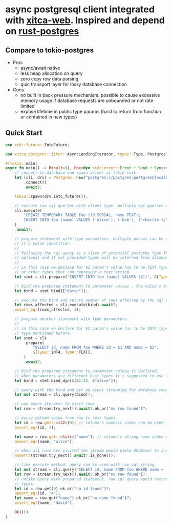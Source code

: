 # async postgresql client integrated with [xitca-web](https://github.com/HFQR/xitca-web). Inspired and depend on [rust-postgres](https://github.com/sfackler/rust-postgres)

## Compare to tokio-postgres
- Pros
    - async/await native
    - less heap allocation on query
    - zero copy row data parsing
    - quic transport layer for lossy database connection
- Cons
    - no built in back pressure mechanism. possible to cause excessive memory usage if database requests are unbounded or not rate limited
    - expose lifetime in public type params.(hard to return from function or contained in new types)

## Quick Start
```rust
use std::future::IntoFuture;

use xitca_postgres::{iter::AsyncLendingIterator, types::Type, Postgres};

#[tokio::main]
async fn main() -> Result<(), Box<dyn std::error::Error + Send + Sync>> {
    // connect to database and spawn driver as tokio task.
    let (cli, drv) = Postgres::new("postgres://postgres:postgres@localhost:5432")
        .connect()
        .await?;

    tokio::spawn(drv.into_future());

    // execute raw sql queries with client type. multiple sql queries are separated by ;
    cli.execute(
        "CREATE TEMPORARY TABLE foo (id SERIAL, name TEXT);
        INSERT INTO foo (name) VALUES ('alice'), ('bob'), ('charlie');",
    )
    .await?;

    // prepare statement with type parameters. multiple params can be annotate as $1, $2 .. $n inside sql string as
    // it's value identifier.
    //
    // following the sql query is a slice of potential postgres type for each param in the same order. the types are
    // optional and if not provided types will be inferred from database.
    //
    // in this case we declare for $1 param's value has to be TEXT type. it's according Rust type can be String/&str
    // or other types that can represent a text string
    let stmt = cli.prepare("INSERT INTO foo (name) VALUES ($1)", &[Type::TEXT]).await?;

    // bind the prepared statement to parameter values . the value's Rust type representation must match the postgres Type we declared.
    let bind = stmt.bind(["david"]);

    // execute the bind and return number of rows affected by the sql query on success.
    let rows_affected = cli.execute(bind).await?;
    assert_eq!(rows_affected, 1);

    // prepare another statement with type parameters.
    //
    // in this case we declare for $1 param's value has to be INT4 type. it's according Rust type representation is i32 and $2 is TEXT
    // type mentioned before.
    let stmt = cli
        .prepare(
            "SELECT id, name FROM foo WHERE id = $1 AND name = $2",
            &[Type::INT4, Type::TEXT],
        )
        .await?;

    // bind the prepared statement to parameter values it declared.
    // when parameters are different Rust types it's suggested to use dynamic binding as following
    let bind = stmt.bind_dyn(&[&1i32, &"alice"]);

    // query with the bind and get an async streaming for database rows on success
    let mut stream = cli.query(bind)?;

    // use async iterator to visit rows
    let row = stream.try_next().await?.ok_or("no row found")?;

    // parse column value from row to rust types
    let id = row.get::<i32>(0); // column's numeric index can be used for slicing the row and parse column.
    assert_eq!(id, 1);

    let name = row.get::<&str>("name"); // column's string name index can be used for parsing too.
    assert_eq!(name, "alice");

    // when all rows are visited the stream would yield Ok(None) to indicate it has ended.
    assert!(stream.try_next().await?.is_none());

    // like execute method. query can be used with raw sql string.
    let mut stream = cli.query("SELECT id, name FROM foo WHERE name = 'david'")?;
    let row = stream.try_next().await?.ok_or("no row found")?;
    // unlike query with prepared statement. raw sql query would return rows that can only be parsed to Rust string
    // types.
    let id = row.get(0).ok_or("no id found")?;
    assert_eq!(id, "4");
    let name = row.get("name").ok_or("no name found")?;
    assert_eq!(name, "david");

    Ok(())
}
```